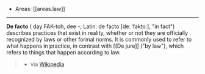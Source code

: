 
- Areas: [[areas.law]]

---

**De facto** ( day FAK-toh, dee -⁠; Latin: de facto [deː ˈfaktoː], "in fact") describes practices that exist in reality, whether or not they are officially recognized by laws or other formal norms. It is commonly used to refer to what happens in practice, in contrast with [[De jure]] ("by law"), which refers to things that happen according to law.

> - via [Wikipedia](https://en.wikipedia.org/wiki/De%20facto)
